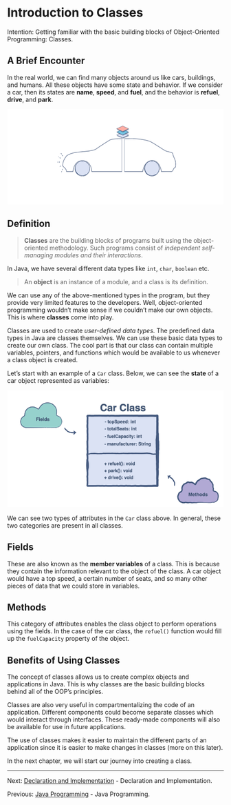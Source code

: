 # Introduction to Classes

Intention: Getting familiar with the basic building blocks of Object-Oriented Programming: Classes.

## A Brief Encounter

In the real world, we can find many objects around us like cars, buildings, and humans. All these objects have 
some state and behavior. If we consider a car, then its states are <b>name</b>, <b>speed</b>, and <b>fuel</b>, and 
the behavior is <b>refuel</b>, <b>drive</b>, and <b>park</b>.

![alt text](../../etc/oop/img_1.png "Car")

## Definition

> <b>Classes</b> are the building blocks of programs built using the object-oriented methodology. 
> Such programs consist of <i>independent self-managing modules and their interactions</i>.

In Java, we have several different data types like `int`, `char`, `boolean` etc.

> An <b>object</b> is an instance of a module, and a class is its definition.

We can use any of the above-mentioned types in the program, but they provide very limited features to the developers. 
Well, object-oriented programming wouldn’t make sense if we couldn’t make our own objects. 
This is where <b>classes</b> come into play.

Classes are used to create <i>user-defined data types</i>. The predefined data types in Java are classes themselves. 
We can use these basic data types to create our own class. The cool part is that our class can contain multiple variables, 
pointers, and functions which would be available to us whenever a class object is created.

Let’s start with an example of a `Car` class. Below, we can see the <b>state</b> of a car object represented as variables:

![alt text](../../etc/oop/img_2.png "Car class")

We can see two types of attributes in the `Car` class above. In general, these two categories are present in all classes.

## Fields

These are also known as the <b>member variables</b> of a class. This is because they contain the information relevant 
to the object of the class. A car object would have a top speed, a certain number of seats, and so many other pieces of 
data that we could store in variables.

## Methods

This category of attributes enables the class object to perform operations using the fields. In the case of the car class, 
the `refuel()` function would fill up the `fuelCapacity` property of the object.

## Benefits of Using Classes

The concept of classes allows us to create complex objects and applications in Java. 
This is why classes are the basic building blocks behind all of the OOP’s principles.

Classes are also very useful in compartmentalizing the code of an application. Different components could become 
separate classes which would interact through interfaces. These ready-made components will also be available for use 
in future applications.

The use of classes makes it easier to maintain the different parts of an application since it is easier to make changes 
in classes (more on this later).

In the next chapter, we will start our journey into creating a class.

<hr>

Next: [Declaration and Implementation](chapter_2.md "Declaration and Implementation") - Declaration and Implementation.

Previous: [Java Programming](../../README.md "First Java Program") - Java Programming.